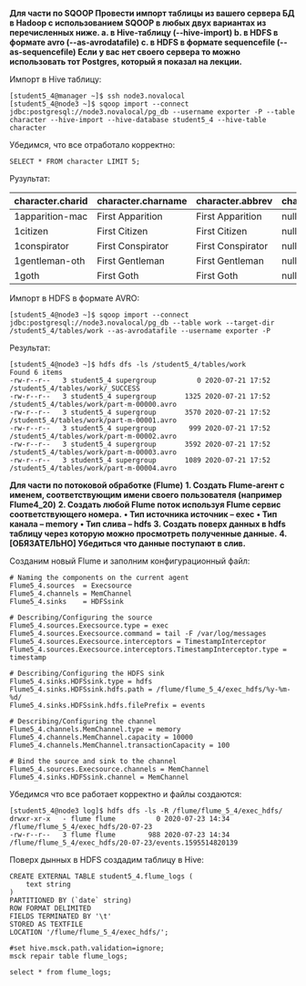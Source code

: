 **Для части по SQOOP
Провести импорт таблицы из вашего сервера БД в Hadoop с использованием SQOOP в любых двух вариантах из перечисленных ниже.
a. в Hive-таблицу (--hive-import)
b. в HDFS в формате avro (--as-avrodatafile)
c. в HDFS в формате sequencefile (--as-sequencefile)
Если у вас нет своего сервера то можно использовать тот Postgres, который я показал на лекции.**

Импорт в Hive таблицу:

```
[student5_4@manager ~]$ ssh node3.novalocal
[student5_4@node3 ~]$ sqoop import --connect jdbc:postgresql://node3.novalocal/pg_db --username exporter -P --table character --hive-import --hive-database student5_4 --hive-table character
```
Убедимся, что все отработало корректно:

```
SELECT * FROM character LIMIT 5;
```

Рузультат: 

| character.charid | character.charname | character.abbrev  | character.description | character.speechcount |
|------------------|--------------------|-------------------|-----------------------|-----------------------|
| 1apparition-mac  | First Apparition   | First Apparition  | null                  | 1                     |
| 1citizen         | First Citizen      | First Citizen     | null                  | 3                     |
| 1conspirator     | First Conspirator  | First Conspirator | null                  | 3                     |
| 1gentleman-oth   | First Gentleman    | First Gentleman   | null                  | 1                     |
| 1goth            | First Goth         | First Goth        | null                  | 4                     |

Импорт в HDFS в формате AVRO:

```
[student5_4@node3 ~]$ sqoop import --connect jdbc:postgresql://node3.novalocal/pg_db --table work --target-dir /student5_4/tables/work --as-avrodatafile --username exporter -P
```

Результат:

```
[student5_4@node3 ~]$ hdfs dfs -ls /student5_4/tables/work
Found 6 items
-rw-r--r--   3 student5_4 supergroup          0 2020-07-21 17:52 /student5_4/tables/work/_SUCCESS
-rw-r--r--   3 student5_4 supergroup       1325 2020-07-21 17:52 /student5_4/tables/work/part-m-00000.avro
-rw-r--r--   3 student5_4 supergroup       3570 2020-07-21 17:52 /student5_4/tables/work/part-m-00001.avro
-rw-r--r--   3 student5_4 supergroup        999 2020-07-21 17:52 /student5_4/tables/work/part-m-00002.avro
-rw-r--r--   3 student5_4 supergroup       3592 2020-07-21 17:52 /student5_4/tables/work/part-m-00003.avro
-rw-r--r--   3 student5_4 supergroup       1089 2020-07-21 17:52 /student5_4/tables/work/part-m-00004.avro
```

**Для части по потоковой обработке (Flume)**
**1. Создать Flume-агент с именем, соответствующим имени своего пользователя (например Flume4_20)**
**2. Создать любой Flume поток используя Flume сервис соответствующего номера.**
**• Тип источника источник – exeс**
**• Тип канала – memory**
**• Тип слива – hdfs**
**3. Создать поверх данных в hdfs таблицу через которую можно просмотреть полученные данные.**
**4. [ОБЯЗАТЕЛЬНО] Убедиться что данные поступают в слив.**

Созданим новый Flume и заполним конфигурационный файл:
```
# Naming the components on the current agent
Flume5_4.sources  = Execsource
Flume5_4.channels = MemChannel
Flume5_4.sinks    = HDFSsink

# Describing/Configuring the source
Flume5_4.sources.Execsource.type = exec
Flume5_4.sources.Execsource.command = tail -F /var/log/messages
Flume5_4.sources.Execsource.interceptors = TimestampInterceptor
Flume5_4.sources.Execsource.interceptors.TimestampInterceptor.type = timestamp

# Describing/Configuring the HDFS sink
Flume5_4.sinks.HDFSsink.type = hdfs
Flume5_4.sinks.HDFSsink.hdfs.path = /flume/flume_5_4/exec_hdfs/%y-%m-%d/
Flume5_4.sinks.HDFSsink.hdfs.filePrefix = events

# Describing/Configuring the channel
Flume5_4.channels.MemChannel.type = memory
Flume5_4.channels.MemChannel.capacity = 10000
Flume5_4.channels.MemChannel.transactionCapacity = 100

# Bind the source and sink to the channel
Flume5_4.sources.Execsource.channels = MemChannel
Flume5_4.sinks.HDFSsink.channel = MemChannel
```
Убедимся что все работает корректно и файлы создаются:
```
[student5_4@node3 log]$ hdfs dfs -ls -R /flume/flume_5_4/exec_hdfs/
drwxr-xr-x   - flume flume          0 2020-07-23 14:34 /flume/flume_5_4/exec_hdfs/20-07-23
-rw-r--r--   3 flume flume        988 2020-07-23 14:34 /flume/flume_5_4/exec_hdfs/20-07-23/events.1595514820139
```
Поверх дынных в HDFS создадим таблицу в Hive:
```
CREATE EXTERNAL TABLE student5_4.flume_logs (
    text string
)
PARTITIONED BY (`date` string)
ROW FORMAT DELIMITED
FIELDS TERMINATED BY '\t'
STORED AS TEXTFILE
LOCATION '/flume/flume_5_4/exec_hdfs/';

#set hive.msck.path.validation=ignore;
msck repair table flume_logs;

select * from flume_logs;
```
